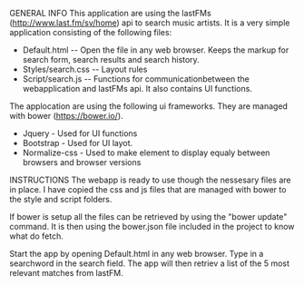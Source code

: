 ﻿GENERAL INFO
This application are using the lastFMs (http://www.last.fm/sv/home) api to search music artists. It is a very simple application consisting of the following files:

* Default.html -- Open the file in any web browser. Keeps the markup for search form, search results and search history.
* Styles/search.css -- Layout rules
* Script/search.js -- Functions for communicationbetween the webapplication and lastFMs api. It also contains UI functions.

The applocation are using the following ui frameworks. They are managed with bower (https://bower.io/).
* Jquery - Used for UI functions
* Bootstrap - Used for UI layot. 
* Normalize-css - Used to make element to display equaly between browsers and browser versions

INSTRUCTIONS
The webapp is ready to use though the nessesary files are in place. I have copied the css and js files that are managed with bower to the style and script folders.

If bower is setup all the files can be retrieved by using the "bower update" command. It is then using the bower.json file included in the project to know what do fetch.

Start the app by opening Default.html in any web browser. Type in a searchword in the search field. The app will then retriev a list of the 5 most relevant matches from lastFM.


